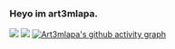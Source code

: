 ### Heyo im art3mlapa.

![](https://img.shields.io/badge/python-enjoyer-blue) ![](https://img.shields.io/badge/exploits,%20programms,%20and%20bots-a80000)
[![Art3mlapa's github activity graph](https://github-readme-activity-graph.vercel.app/graph?username=Art3mLapa&bg_color=050505&color=ffffff&line=004cff&point=ffffff&area=true&hide_border=true)](https://github.com/ashutosh00710/github-readme-activity-graph)
